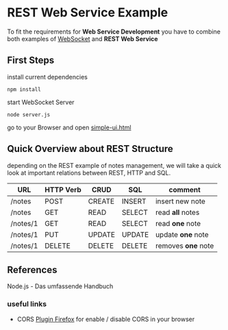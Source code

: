 # REST Web Service Example

To fit the requirements for **Web Service Development** you have to combine both examples of [WebSocket](../websocket) and **REST Web Service**


## First Steps
install current dependencies

    npm install

start WebSocket Server

	node server.js

go to your Browser and open [simple-ui.html](ui/simple-ui.html)

## Quick Overview about REST Structure

depending on the REST example of notes management, we will take a quick look at important relations between REST, HTTP and SQL. 

| 	URL		 | 	HTTP Verb	|   	CRUD 	|	SQL		|	comment 	   		|
|------------|--------------|---------------|-----------|-----------------------|
| /notes	 | POST 		| 	CREATE		|	INSERT	| insert new note  		|
| /notes     | GET 			| 	READ		|	SELECT	| read **all** notes	|
| /notes/1   | GET 			| 	READ		|	SELECT	| read **one** note 	|
| /notes/1	 | PUT 			| 	UPDATE		|	UPDATE	| update **one** note	|
| /notes/1	 | DELETE		| 	DELETE		|	DELETE	| removes **one** note  |




## References

Node.js - Das umfassende Handbuch

### useful links

- CORS [Plugin Firefox](https://addons.mozilla.org/de/firefox/addon/cors-everywhere/) for enable / disable CORS in your browser 
